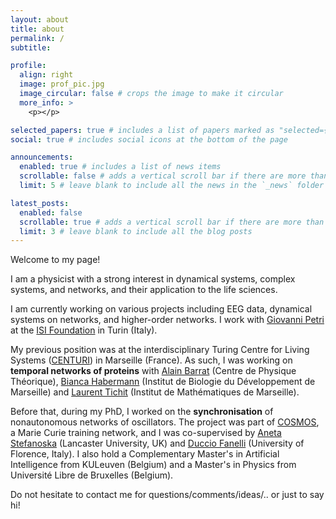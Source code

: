 ```yaml
---
layout: about
title: about
permalink: /
subtitle: 

profile:
  align: right
  image: prof_pic.jpg
  image_circular: false # crops the image to make it circular
  more_info: >
    <p></p>

selected_papers: true # includes a list of papers marked as "selected={true}"
social: true # includes social icons at the bottom of the page

announcements:
  enabled: true # includes a list of news items
  scrollable: false # adds a vertical scroll bar if there are more than 3 news items
  limit: 5 # leave blank to include all the news in the `_news` folder

latest_posts:
  enabled: false
  scrollable: true # adds a vertical scroll bar if there are more than 3 new posts items
  limit: 3 # leave blank to include all the blog posts
---
```


Welcome to my page!   

I am a physicist with a strong interest in dynamical systems, complex systems, and networks, and their application to the life sciences.   

I am currently working on various projects including EEG data, dynamical systems on networks, and higher-order networks. I work with [Giovanni Petri](https://lordgrilo.github.io/) at the [ISI Foundation](isi.it) in Turin (Italy). 

My previous position was at the interdisciplinary Turing Centre for Living Systems ([CENTURI](http://centuri-livingsystems.org/)) in Marseille (France). As such, I was working on **temporal networks of proteins** with [Alain Barrat](http://www.cpt.univ-mrs.fr/~barrat/) (Centre de Physique Théorique), [Bianca Habermann](http://www.ibdm.univ-mrs.fr/equipe/computational-biology/) (Institut de Biologie du Développement de Marseille) and [Laurent Tichit](http://iml.univ-mrs.fr/~tichit/) (Institut de Mathématiques de Marseille).   

Before that,  during my PhD, I worked on the **synchronisation** of nonautonomous networks of oscillators. The project was part of [COSMOS](https://www.uni-potsdam.de/cosmos-itn/), a Marie Curie training network, and I was co-supervised by [Aneta Stefanoska](https://www.lancaster.ac.uk/physics/about-us/people/aneta-stefanovska) (Lancaster University, UK) and [Duccio Fanelli](https://sites.google.com/site/ducciofanelli1/home) (University of Florence, Italy). I also hold a Complementary Master's in Artificial Intelligence from KULeuven (Belgium) and a Master's in Physics from Université Libre de Bruxelles (Belgium). 

Do not hesitate to contact me for questions/comments/ideas/.. or just to say hi!

